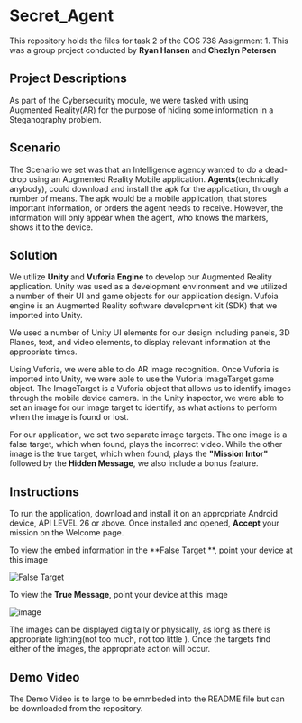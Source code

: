 # Secret_Agent

This repository holds the files for task 2 of the COS 738 Assignment 1.
This was a group project conducted by **__Ryan Hansen__** and **__Chezlyn Petersen__**

## Project Descriptions 

As part of the Cybersecurity module, we were tasked with using Augmented Reality(AR) for the purpose of hiding some information in a Steganography problem. 

## Scenario 

The Scenario we set was that an Intelligence agency wanted to do a dead-drop using an Augmented Reality Mobile application. **Agents**(technically anybody), could download and install the apk for the application, through a number of means. The apk would be a mobile application, that stores important information, or orders the agent needs to receive. However, the information will only appear when the agent, who knows the markers, shows it to the device. 

## Solution 

We utilize **Unity** and  **Vuforia Engine** to develop our Augmented Reality application. Unity was used as a development environment and we utilized a number of their UI and game objects for our application design.  Vufoia engine is an Augmented Reality software development kit (SDK) that we imported into Unity.

We used a number of Unity UI elements for our design including panels, 3D Planes, text, and video elements,  to display relevant information at the appropriate times. 

Using Vuforia, we were able to do AR image recognition. Once Vuforia is imported into Unity, we were able to use the Vuforia ImageTarget game object. The ImageTarget is a Vuforia object that allows us to identify images through the mobile device camera. In the Unity inspector, we were able to set an image for our image target to identify, as what actions to perform when the image is found or lost. 

For our application, we set two separate image targets. The one image is a false target, which when found, plays the incorrect video. While the other image is the true target, which when found, plays the **"Mission Intor"** followed by the **Hidden Message**,  we also include a bonus feature. 

## Instructions
 To run the application, download and install it on an appropriate Android device, API LEVEL 26 or above. 
 Once installed and opened, **Accept** your mission on the Welcome page. 

To view the embed information in the **False Target **, point your device at this image

![False Target ](https://github.com/ryan11719/Secret_Agent/assets/83818995/223f7caf-0fb9-4c24-9e4e-877e846d2b95)

To view the **True Message**, point your device at this image 

![image](https://github.com/ryan11719/Secret_Agent/assets/83818995/7cfc919a-23c5-4351-892a-36f81680fec3)

The images can be displayed  digitally or physically, as long as there is appropriate lighting(not too much, not too little ). Once the targets find either of the images, the appropriate action will occur. 

## Demo Video 

The Demo Video is to large to be emmbeded into the  README file but can be downloaded from the repository.





